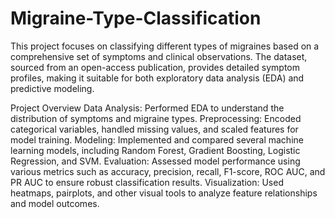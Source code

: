# Migraine-Type-Classification
This project focuses on classifying different types of migraines based on a comprehensive set of symptoms and clinical observations. The dataset, sourced from an open-access publication, provides detailed symptom profiles, making it suitable for both exploratory data analysis (EDA) and predictive modeling.



Project Overview
Data Analysis: Performed EDA to understand the distribution of symptoms and migraine types.
Preprocessing: Encoded categorical variables, handled missing values, and scaled features for model training.
Modeling: Implemented and compared several machine learning models, including Random Forest, Gradient Boosting, Logistic Regression, and SVM.
Evaluation: Assessed model performance using various metrics such as accuracy, precision, recall, F1-score, ROC AUC, and PR AUC to ensure robust classification results.
Visualization: Used heatmaps, pairplots, and other visual tools to analyze feature relationships and model outcomes.
